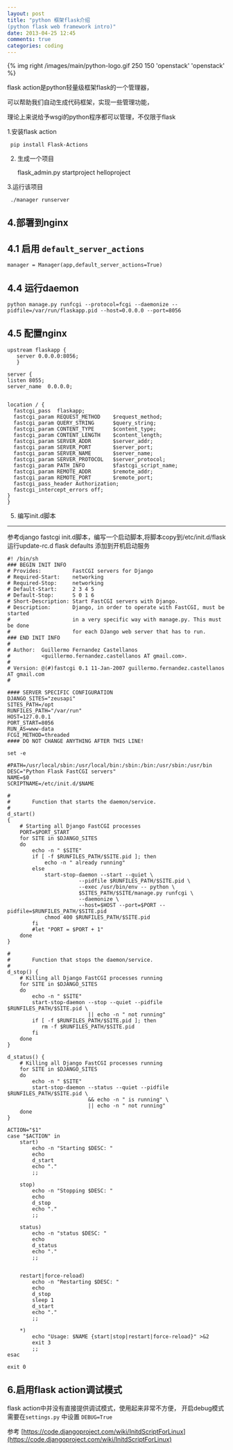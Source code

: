 ```yaml
---
layout: post
title: "python 框架flask介绍 
(python flask web framework intro)"
date: 2013-04-25 12:45
comments: true
categories: coding
---
```


{% img right /images/main/python-logo.gif 250 150 'openstack' 'openstack' %}

flask action是python轻量级框架flask的一个管理器，

可以帮助我们自动生成代码框架，实现一些管理功能，

理论上来说给予wsgi的python程序都可以管理，不仅限于flask 

<!-- more -->

1.安装flask action

     pip install Flask-Actions

2. 生成一个项目

     flask_admin.py startproject helloproject

3.运行该项目

     ./manager runserver 

4.部署到nginx 
---
4.1 启用 `default_server_actions `
---

    manager = Manager(app,default_server_actions=True)

4.4 运行daemon
---

    python manage.py runfcgi --protocol=fcgi --daemonize --pidfile=/var/run/flaskapp.pid --host=0.0.0.0 --port=8056

4.5 配置nginx 
---

    upstream flaskapp {
       server 0.0.0.0:8056;
       }
    
    server {
    listen 8055;
    server_name  0.0.0.0;
    
    
    location / {
      fastcgi_pass  flaskapp;
      fastcgi_param REQUEST_METHOD    $request_method;
      fastcgi_param QUERY_STRING      $query_string;
      fastcgi_param CONTENT_TYPE      $content_type;
      fastcgi_param CONTENT_LENGTH    $content_length;
      fastcgi_param SERVER_ADDR       $server_addr;
      fastcgi_param SERVER_PORT       $server_port;
      fastcgi_param SERVER_NAME       $server_name;
      fastcgi_param SERVER_PROTOCOL   $server_protocol;
      fastcgi_param PATH_INFO         $fastcgi_script_name;
      fastcgi_param REMOTE_ADDR       $remote_addr;
      fastcgi_param REMOTE_PORT       $remote_port;
      fastcgi_pass_header Authorization;
      fastcgi_intercept_errors off;
    }
    }


5. 编写init.d脚本
---

参考django fastcgi init.d脚本，编写一个启动脚本,将脚本copy到/etc/init.d/flask 
运行update-rc.d flask defaults 添加到开机启动服务

    #! /bin/sh
    ### BEGIN INIT INFO
    # Provides:          FastCGI servers for Django
    # Required-Start:    networking
    # Required-Stop:     networking
    # Default-Start:     2 3 4 5
    # Default-Stop:      S 0 1 6
    # Short-Description: Start FastCGI servers with Django.
    # Description:       Django, in order to operate with FastCGI, must be started
    #                    in a very specific way with manage.py. This must be done
    #                    for each DJango web server that has to run.
    ### END INIT INFO
    #
    # Author:  Guillermo Fernandez Castellanos
    #          <guillermo.fernandez.castellanos AT gmail.com>.
    #
    # Version: @(#)fastcgi 0.1 11-Jan-2007 guillermo.fernandez.castellanos AT gmail.com
    #
    
    #### SERVER SPECIFIC CONFIGURATION
    DJANGO_SITES="zeusapi"
    SITES_PATH=/opt
    RUNFILES_PATH="/var/run"
    HOST=127.0.0.1
    PORT_START=8056
    RUN_AS=www-data
    FCGI_METHOD=threaded
    #### DO NOT CHANGE ANYTHING AFTER THIS LINE!
    
    set -e
    
    #PATH=/usr/local/sbin:/usr/local/bin:/sbin:/bin:/usr/sbin:/usr/bin
    DESC="Python Flask FastCGI servers"
    NAME=$0
    SCRIPTNAME=/etc/init.d/$NAME
    
    #
    #       Function that starts the daemon/service.
    #
    d_start()
    {
        # Starting all Django FastCGI processes
        PORT=$PORT_START
        for SITE in $DJANGO_SITES
        do
            echo -n " $SITE"
            if [ -f $RUNFILES_PATH/$SITE.pid ]; then
                echo -n " already running"
            else
                start-stop-daemon --start --quiet \
                           --pidfile $RUNFILES_PATH/$SITE.pid \
                           --exec /usr/bin/env -- python \
                           $SITES_PATH/$SITE/manage.py runfcgi \
                           --daemonize \
                           --host=$HOST --port=$PORT --pidfile=$RUNFILES_PATH/$SITE.pid
                chmod 400 $RUNFILES_PATH/$SITE.pid
            fi
            #let "PORT = $PORT + 1"
        done
    }
    
    #
    #       Function that stops the daemon/service.
    #
    d_stop() {
        # Killing all Django FastCGI processes running
        for SITE in $DJANGO_SITES
        do
            echo -n " $SITE"
            start-stop-daemon --stop --quiet --pidfile $RUNFILES_PATH/$SITE.pid \
                              || echo -n " not running"
            if [ -f $RUNFILES_PATH/$SITE.pid ]; then
               rm -f $RUNFILES_PATH/$SITE.pid
            fi
        done
    }
    
    d_status() {
        # Killing all Django FastCGI processes running
        for SITE in $DJANGO_SITES
        do
            echo -n " $SITE"
            start-stop-daemon --status --quiet --pidfile $RUNFILES_PATH/$SITE.pid \
                              && echo -n " is running" \
                              || echo -n " not running"
        done
    }
    
    ACTION="$1"
    case "$ACTION" in
        start)
            echo -n "Starting $DESC: "
            echo
            d_start
            echo "."
            ;;
    
        stop)
            echo -n "Stopping $DESC: "
            echo
            d_stop
            echo "."
            ;;
            
        status)
            echo -n "status $DESC: "
            echo
            d_status
            echo "."
            ;;
    
    
        restart|force-reload)
            echo -n "Restarting $DESC: "
            echo
            d_stop
            sleep 1
            d_start
            echo "."
            ;;
    
        *)
            echo "Usage: $NAME {start|stop|restart|force-reload}" >&2
            exit 3
            ;;
    esac
    
    exit 0

6.启用flask action调试模式
---

flask action中并没有直接提供调试模式，使用起来非常不方便，
开启debug模式需要在`settings.py` 中设置 `DEBUG=True `


参考
[https://code.djangoproject.com/wiki/InitdScriptForLinux](https://code.djangoproject.com/wiki/InitdScriptForLinux)


